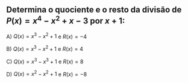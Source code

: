 ## Determina o quociente e o resto da divisão de $P(x) = x^{4} -x^{2} +x-3$ por $x+1$: 

A) $Q(x) = x^{3} -x^{2} +1$ e $R(x) = -4$

B) $Q(x) = x^{3} -x^{2} +1$ e $R(x) = 4$ 

C) $Q(x) = x^{3} -x^{3} +1$ e $R(x) = 8$

D) $Q(x) = x^{2} -x^{2} +1$ e $R(x) = -8$

